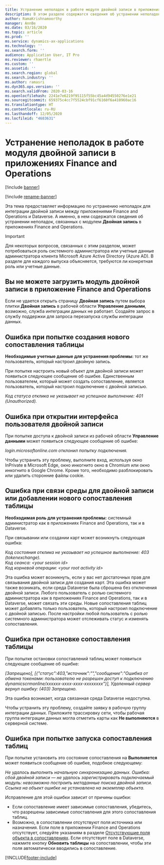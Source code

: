 ```yaml
---
title: Устранение неполадок в работе модуля двойной записи в приложениях Finance and Operations
description: В этом разделе содержатся сведения об устранении неполадок, связанных с модулем двойной записи в приложениях Finance and Operations.
author: RamaKrishnamoorthy
manager: AnnBe
ms.date: 03/16/2020
ms.topic: article
ms.prod: ''
ms.service: dynamics-ax-applications
ms.technology: ''
ms.search.form: ''
audience: Application User, IT Pro
ms.reviewer: rhaertle
ms.custom: ''
ms.assetid: ''
ms.search.region: global
ms.search.industry: ''
ms.author: ramasri
ms.dyn365.ops.version: ''
ms.search.validFrom: 2020-03-16
ms.openlocfilehash: 2241e7e6219f95115f55bc45a4d94550276e1e21
ms.sourcegitcommit: 659375c4cc7f5524cbf91cf6160f6a410960ac16
ms.translationtype: HT
ms.contentlocale: ru-RU
ms.lasthandoff: 12/05/2020
ms.locfileid: "4683631"
---
```

# <a name="troubleshoot-issues-with-the-dual-write-module-in-finance-and-operations-apps"></a>Устранение неполадок в работе модуля двойной записи в приложениях Finance and Operations

[!include [banner](../../includes/banner.md)]

[!include [rename-banner](~/includes/cc-data-platform-banner.md)]

Эта тема предоставляет информацию по устранению неполадок для интеграции двойной записи между приложениями Finance and Operations и Dataverse. А именно, в нем содержатся сведения об устранении неполадок, связанных с модулем **Двойная запись** в приложениях Finance and Operations.

> [!IMPORTANT]
> Для некоторых вопросов, связанных с этим разделом, может потребоваться роль системного администратора или учетные данные администратора клиента Microsoft Azure Active Directory (Azure AD). В разделе для каждого выпуска объясняется, требуются ли конкретная роль или учетные данные.

## <a name="you-cant-load-the-dual-write-module-in-a-finance-and-operations-app"></a>Вы не можете загрузить модуль двойной записи в приложение Finance and Operations

Если не удается открыть страницу **Двойная запись** путем выбора плитки **Двойная запись** в рабочей области **Управление данными**, возможно, служба интеграции данных не работает. Создайте запрос в службу поддержки для запроса перезапуска службы интеграции данных.

## <a name="error-when-you-try-to-create-a-new-table-map"></a>Ошибка при попытке создания нового сопоставления таблицы

**Необходимые учетные данные для устранения проблемы:** тот же пользователь, который настроил двойную запись.

При попытке настроить новый объект для двойной записи может появиться следующее сообщение об ошибке. Единственным пользователем, который может создать сопоставление, является пользователь, который настроил подключение с двойной записью.

*Код статуса отклика не указывает на успешное выполнение: 401 (Unauthorized).*


## <a name="error-when-you-open-the-dual-write-user-interface"></a>Ошибка при открытии интерфейса пользователя двойной записи

При попытке доступа к двойной записи из рабочей области **Управление данными** может появиться следующее сообщение об ошибке:

*login.microsoftonline.com отклонил попытку подключения.*

Чтобы устранить эту проблему, выполните вход, используя окно InPrivate в Microsoft Edge, окно инкогнито окно в Chromium или окно инкогнито в Google Chrome. Кроме того, необходимо разблокировать или удалить сторонние файлы cookie.

## <a name="error-when-you-link-the-environment-for-dual-write-or-add-a-new-table-mapping"></a>Ошибка при связи среды для двойной записи или добавлении нового сопоставления таблицы

**Необходимая роль для устранения проблемы:** системный администратор как в приложениях Finance and Operations, так и в Dataverse.

При связывании или создании карт может возникнуть следующая ошибка:

*Код состояния отклика не указывает на успешное выполнение: 403 (tokenexchange).<br> Код сеанса: \<your session id\><br> Код корневой операции: \<your root activity id\>*

Эта ошибка может возникнуть, если у вас нет достаточных прав для связывания двойной записи для создания карт. Эта ошибка может также возникать, если среда Dataverse была сброшена без отключения двойной записи. Любого пользователь с ролью системного администратора как в приложениях Finance and Operations, так и в Dataverse, может связать эти среды. Новые сопоставления таблиц может добавлять только пользователь, который настроил подключение с двойной записью. После настройки любой пользователь с ролью системного администратора может отслеживать статус и изменять сопоставления.

## <a name="error-when-you-stop-the-table-mapping"></a>Ошибка при остановке сопоставления таблицы

При попытке остановки сопоставлений таблиц может появиться следующее сообщение об ошибке:

*\[Запрещено\], \[{"статус":403,"источник":"","сообщение":"Ошибка от обмена токенами: пользователю не разрешен доступ к подключению dynamicscrmonline/xxxxxx-xxxx-xxxx-xxxxxxxx"}\], Удаленный сервер вернул ошибку: (403) Запрещено.*

Эта ошибка возникает, когда связанная среда Dataverse недоступна.

Чтобы устранить эту проблему, создайте заявку в рабочую группу интеграции данных. Приложите трассировку сети, чтобы рабочая группа интеграции данных могла отметить карты как **Не выполняются** в серверной системе.

## <a name="error-while-trying-to-start-an-table-mapping"></a>Ошибка при попытке запуска сопоставления таблиц

При попытке установить это состояние сопоставления на **Выполняется** может появиться сообщение об ошибке, подобное следующему:

*Не удалось выполнить начальную синхронизацию данных. Ошибка: сбой двойной записи — не удалось зарегистрировать подключаемый модуль: невозможно построить метаданные поиска двойной записи. Ссылка на объект ошибке не установлена на экземпляр объекта.*

Исправление для этой ошибки зависит от причины ошибки:

+ Если сопоставление имеет зависимые сопоставления, убедитесь, что разрешены зависимые сопоставления для этого сопоставления таблиц.
+ Возможно, в сопоставлении отсутствуют поля источника или назначения. Если поле в приложении Finance and Operations отсутствует, следуйте указаниям в разделе [Отсутствующие поля объекта в сопоставлениях](dual-write-troubleshooting-finops-upgrades.md#missing-entity-fields-issue-on-maps). Если отсутствует поле в Dataverse, нажмите кнопку **Обновить таблицы** на сопоставлении, чтобы эти поля автоматически вводились в сопоставление.


[!INCLUDE[footer-include](../../../../includes/footer-banner.md)]